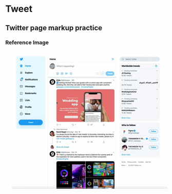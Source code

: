# Tweet

## Twitter page markup practice

### Reference Image

![Reference image](Reference-image.png)
